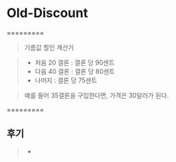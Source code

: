 # Old-Discount

=========

> 기름값 할인 계산기

> * 처음 20 갤론 : 갤론 당 90센트
> * 다음 40 갤론 : 갤론 당 80센트
> * 나머지 : 갤론 당 75센트

> 예를 들어 35갤론을 구입한다면, 가격은 30달러가 된다.

=========

## 후기

> * 